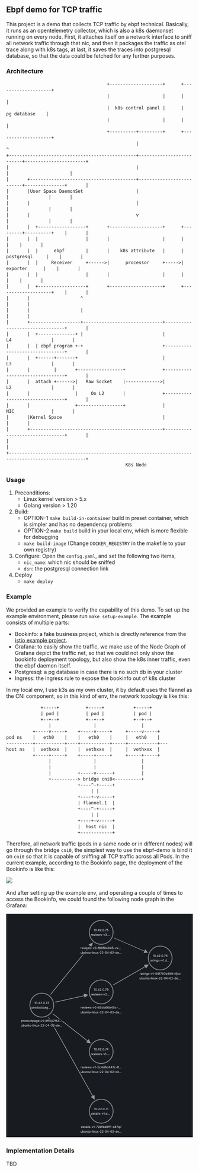 ## Ebpf demo for TCP traffic 
This project is a demo that collects TCP traffic by ebpf technical.
Basically, it runs as an opentelemetry collector, which is also a k8s daemonset running on every node. 
First, it attaches itself on a network interface to sniff all network traffic through that nic, and then it packages the traffic as otel trace along with k8s tags, at last, it saves the traces into postgresql database, so that the data could be fetched for any further purposes.

### Architecture
```
                                      +--------------------+      +--------------------+             
                                      |                    |      |                    |             
                                      |  k8s control panel |      |     pg database    |             
                                      |                    |      |                    |             
                                      +----------+---------+      +--------------------+             
                                                 |                          ^                        
+------------------------------------------------+--------------------------+-----------------------+
|                                                |                          |                       |
|       +----------------------------------------+--------------------------+---------------+       |
|       |User Space DaemonSet                    |                          |               |       |
|       |                                        |                          |               |       |
|       |                                        v                          |               |       |
|       |  +------------------+       +--------------------+      +---------+----------+    |       |
|       |  |                  |       |                    |      |                    |    |       |
|       |  |      ebpf        |       |    k8s attribute   |      |     postgresql     |    |       |
|       |  |     Receiver     +------>|      processor     +----->|      exporter      |    |       |
|       |  |                  |       |                    |      |                    |    |       |
|       |  +------------------+       +--------------------+      +--------------------+    |       |
|       |                   ^                                                               |       |
|       |                   |                                                               |       |
|       +-------------------+------------------------------+--------------------------------+       |
|       |  +--------------+ |                              |               L4               |       |
|       |  | ebpf program +-+                              +--------------------------------+       |
|       |  +------+-------+                                |               L3               |       |
|       |         |       +-----------------+              +--------------------------------+       |
|       |  attach +------>|   Raw Socket    |------------->|               L2               |       |
|       |                 |     On L2       |              +--------------------------------+       |
|       |                 +-----------------+              |               NIC              |       |
|       |Kernel Space                                      |                                |       |
|       +--------------------------------------------------+--------------------------------+       |
|                                                                                                   |
+---------------------------------------------------------------------------------------------------+
                                             K8s Node                                                
```

### Usage
1. Preconditions:
   - Linux kernel version > 5.x
   - Golang version > 1.20
2. Build:
   - OPTION-1 `make build-in-container` build in preset container, which is simpler and has no dependency problems 
   - OPTION-2 `make build` build in your local env, which is more flexible for debugging
   - `make build-image` (Change `DOCKER_REGISTRY` in the makefile to your own registry)
3. Configure:
   Open the `config.yaml`, and set the following two items,
   - `nic_name`: which nic should be sniffed
   - `dsn`: the postgresql connection link
4. Deploy
   - `make deploy`

### Example
We provided an example to verify the capability of this demo. To set up the example environment, please run `make setup-example`.
The example consists of multiple parts:
- Bookinfo: a fake business project, which is directly reference from the [istio example project](https://istio.io/latest/docs/examples/bookinfo/).
- Grafana: to easily show the traffic, we make use of the Node Graph of Grafana depict the traffic net, so that we could not only show the bookinfo deployment topology, but also show the k8s inner traffic, even the ebpf daemon itself.
- Postgresql: a pg database in case there is no such db in your cluster
- Ingress: the ingress rule to expose the bookinfo out of k8s cluster

In my local env, I use k3s as my own cluster, it by default uses the flannel as the CNI component, so in this kind of env, the network topology is like this:
```
             +-----+          +-----+           +-----+      
             | pod |          | pod |           | pod |      
             +--+--+          +--+--+           +--+--+      
                |                |                 |         
          +-----v-----+    +-----v-----+     +-----v-----+   
pod ns    |   eth0    |    |   eth0    |     |   eth0    |   
----------+-----------+----+-----------+-----+-----------+---
host ns   |  vethxxx  |    |  vethxxx  |     |  vethxxx  |   
          +-----+-----+    +-----+-----+     +-----+-----+   
                |                |                 |         
                |                |                 |         
                |          +-----v------+          |         
                +----------> bridge cni0<----------+         
                           +----^-+-----+                    
                                | |                          
                           +----+-v-----+                    
                           | flannel.1  |                    
                           +----^-+-----+                    
                                | |                          
                           +----+-v-----+                    
                           |  host nic  |                    
                           +------------+                     
```
Therefore, all network traffic (pods in a same node or in different nodes) will go through the bridge `cni0`, the simplest way to use the ebpf-demo is bind it on `cni0` so that it is capable of sniffing all TCP traffic across all Pods.
In the current example, according to the Bookinfo page, the deployment of the Bookinfo is like this:

![](https://istio.io/latest/docs/examples/bookinfo/noistio.svg)

And after setting up the example env, and operating a couple of times to access the Bookinfo, we could found the following node graph in the Grafana:

![](example/bookinfo-topology.png)

### Implementation Details
TBD